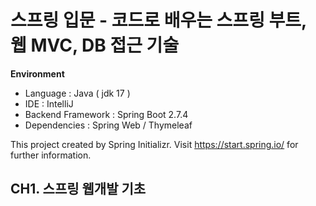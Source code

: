 # 스프링 입문 - 코드로 배우는 스프링 부트, 웹 MVC, DB 접근 기술

__Environment__
- Language : Java ( jdk 17 )
- IDE : IntelliJ
- Backend Framework : Spring Boot 2.7.4
- Dependencies : Spring Web / Thymeleaf

This project created by Spring Initializr. Visit https://start.spring.io/ for further information.

## CH1. 스프링 웹개발 기초
###  